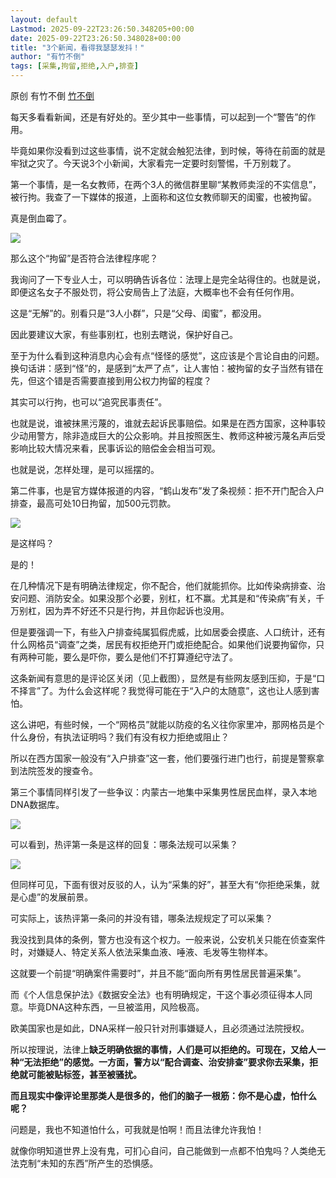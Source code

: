 ```yaml
---
layout: default
Lastmod: 2025-09-22T23:26:50.348205+00:00
date: 2025-09-22T23:26:50.348028+00:00
title: "3个新闻，看得我瑟瑟发抖！"
author: "有竹不倒"
tags: [采集,拘留,拒绝,入户,排查]
---
```


原创 有竹不倒 [竹不倒](javascript:void(0);)

每天多看看新闻，还是有好处的。至少其中一些事情，可以起到一个“警告”的作用。

毕竟如果你没看到过这些事情，说不定就会触犯法律，到时候，等待在前面的就是牢狱之灾了。今天说3个小新闻，大家看完一定要时刻警惕，千万别栽了。

第一个事情，是一名女教师，在两个3人的微信群里聊“某教师卖淫的不实信息”，被行拘。我查了一下媒体的报道，上面称和这位女教师聊天的闺蜜，也被拘留。

真是倒血霉了。

![](https://images.weserv.nl/?url=https%3A//mmbiz.qpic.cn/sz_mmbiz_png/FTE7M9cgeqDZhMT8RLRGiaRkT7Z2vAKJFjicR8OKs3ctqNaMb1PtjXWLn2plPFqwTUb9enibpibeYQrxzT6FgoFCJQ/640%3Fwx_fmt%3Dpng%26from%3Dappmsg)

那么这个“拘留”是否符合法律程序呢？

我询问了一下专业人士，可以明确告诉各位：法理上是完全站得住的。也就是说，即便这名女子不服处罚，将公安局告上了法庭，大概率也不会有任何作用。

这是“无解”的。别看只是“3人小群”，只是“父母、闺蜜”，都没用。

因此要建议大家，有些事别杠，也别去瞎说，保护好自己。

至于为什么看到这种消息内心会有点“怪怪的感觉”，这应该是个言论自由的问题。换句话讲：感到“怪”的，是感到“太严了点”，让人害怕：被拘留的女子当然有错在先，但这个错是否需要直接到用公权力拘留的程度？

其实可以行拘，也可以“追究民事责任”。

也就是说，谁被抹黑污蔑的，谁就去起诉民事赔偿。如果是在西方国家，这种事较少动用警方，除非造成巨大的公众影响。并且按照医生、教师这种被污蔑名声后受影响比较大情况来看，民事诉讼的赔偿金会相当可观。

也就是说，怎样处理，是可以摇摆的。

第二件事，也是官方媒体报道的内容，“鹤山发布”发了条视频：拒不开门配合入户排查，最高可处10日拘留，加500元罚款。

![](https://images.weserv.nl/?url=https%3A//mmbiz.qpic.cn/sz_mmbiz_png/FTE7M9cgeqDZhMT8RLRGiaRkT7Z2vAKJFvKDViaYsxiaxYkL4EicaSZpQic5pMeAfwCQgPQ0fViahjezens74ibj7VHhw/640%3Fwx_fmt%3Dpng%26from%3Dappmsg)

是这样吗？

是的！

在几种情况下是有明确法律规定，你不配合，他们就能抓你。比如传染病排查、治安问题、消防安全。如果没那个必要，别杠，杠不赢。尤其是和“传染病”有关，千万别杠，因为弄不好还不只是行拘，并且你起诉也没用。

但是要强调一下，有些入户排查纯属狐假虎威，比如居委会摸底、人口统计，还有什么网格员“调查”之类，居民有权拒绝开门或拒绝配合。如果他们说要拘留你，只有两种可能，要么是吓你，要么是他们不打算遵纪守法了。

这条新闻有意思的是评论区关闭（见上截图），显然是有些网友感到压抑，于是“口不择言”了。为什么会这样呢？我觉得可能在于“入户的太随意”，这也让人感到害怕。

这么讲吧，有些时候，一个“网格员”就能以防疫的名义往你家里冲，那网格员是个什么身份，有执法证明吗？我们有没有权力拒绝或阻止？

所以在西方国家一般没有“入户排查”这一套，他们要强行进门也行，前提是警察拿到法院签发的搜查令。

第三个事情同样引发了一些争议：内蒙古一地集中采集男性居民血样，录入本地DNA数据库。

![](https://images.weserv.nl/?url=https%3A//mmbiz.qpic.cn/sz_mmbiz_png/FTE7M9cgeqDZhMT8RLRGiaRkT7Z2vAKJFCYtj0w2b6o4t2DbpVXhoIXJFBqk0xnUzleWVogKia1BT2Nvo2YulpoA/640%3Fwx_fmt%3Dpng%26from%3Dappmsg)

可以看到，热评第一条是这样的回复：哪条法规可以采集？

![](https://images.weserv.nl/?url=https%3A//mmbiz.qpic.cn/sz_mmbiz_png/FTE7M9cgeqDZhMT8RLRGiaRkT7Z2vAKJFHGMkeO8yQPINBzsiaqP5OIwUgeAUw9rAiaau5ZqNeV2Vly7080stibOXg/640%3Fwx_fmt%3Dpng%26from%3Dappmsg)

但同样可见，下面有很对反驳的人，认为“采集的好”，甚至大有“你拒绝采集，就是心虚”的发展前景。

可实际上，该热评第一条问的并没有错，哪条法规规定了可以采集？

我没找到具体的条例，警方也没有这个权力。一般来说，公安机关只能在侦查案件时，对嫌疑人、特定关系人依法采集血液、唾液、毛发等生物样本。

这就要一个前提“明确案件需要时”，并且不能“面向所有男性居民普遍采集”。

而《个人信息保护法》《数据安全法》也有明确规定，干这个事必须征得本人同意。毕竟DNA这种东西，一旦被滥用，风险极高。

欧美国家也是如此，DNA采样一般只针对刑事嫌疑人，且必须通过法院授权。

所以按理说，法律上**缺乏明确依据的事情，人们是可以拒绝的。可现在，又给人一种“无法拒绝”的感觉。一方面，警方以“**配合调查、治安排查**”要求你去采集，拒绝就可能被贴标签，甚至被骚扰。**

**而且现实中像评论里那类人是很多的，他们的脑子一根筋：你不是心虚，怕什么呢？**

问题是，我也不知道怕什么，可我就是怕啊！而且法律允许我怕！

就像你明知道世界上没有鬼，可扪心自问，自己能做到一点都不怕鬼吗？人类绝无法克制“未知的东西”所产生的恐惧感。

